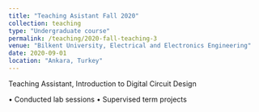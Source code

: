 ```yaml
---
title: "Teaching Asistant Fall 2020"
collection: teaching
type: "Undergraduate course"
permalink: /teaching/2020-fall-teaching-3
venue: "Bilkent University, Electrical and Electronics Engineering"
date: 2020-09-01
location: "Ankara, Turkey"
---
```


Teaching Assistant, Introduction to Digital Circuit Design

• Conducted lab sessions
• Supervised term projects

